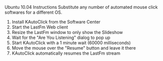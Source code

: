 Ubuntu 10.04 Instructions
Substitute any number of automated mouse click softwares for a different OS.

1. Install KAutoClick from the Software Center
2. Start the LastFm Web client
3. Resize the LastFm window to only show the Slideshow
4. Wait for the "Are You Listening" dialog to pop up
5. Start KAutoClick with a 1 minute wait (60000 milliseconds)
6. Move the mouse over the "Resume" button and leave it there
7. KAutoClick automatically resumes the LastFm stream
